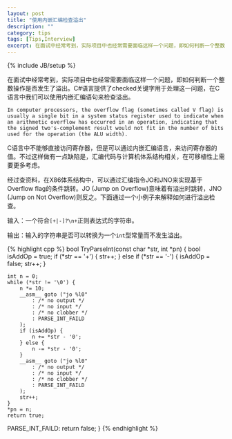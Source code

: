 ```yaml
---
layout: post
title: "使用内嵌汇编检查溢出"
description: ""
category: tips
tags: [Tips,Interview]
excerpt: 在面试中经常考到，实际项目中也经常需要面临这样一个问题，即如何判断一个整数操作是否发生了溢出。C#语言提供了checked关键字用于处理这一问题，在C语言中我们可以使用内嵌汇编语句来检查溢出。
---
```

{% include JB/setup %}

在面试中经常考到，实际项目中也经常需要面临这样一个问题，即如何判断一个整数操作是否发生了溢出。C#语言提供了checked关键字用于处理这一问题，在C语言中我们可以使用内嵌汇编语句来检查溢出。

    In computer processors, the overflow flag (sometimes called V flag) is usually a single bit in a system status register used to indicate when an arithmetic overflow has occurred in an operation, indicating that the signed two's-complement result would not fit in the number of bits used for the operation (the ALU width).

C语言中不能够直接访问寄存器，但是可以通过内嵌汇编语言，来访问寄存器的值。不过这样做有一点缺陷是，汇编代码与计算机体系结构相关，在可移植性上需要更多考虑。

经过查资料，在X86体系结构中，可以通过汇编指令JO和JNO来实现基于Overflow flag的条件跳转。JO (Jump on Overflow)意味着有溢出时跳转，JNO (Jump on Not Overflow)则反之。下面通过一个小例子来解释如何进行溢出检查。

输入：一个符合`[+|-]?\n+`正则表达式的字符串。

输出：输入的字符串是否可以转换为一个`int`型常量而不发生溢出。

{% highlight cpp %}
bool TryParseInt(const char *str, int *pn)
{
    bool isAddOp = true;
    if (*str == '+') {
        str++;
    } else if (*str == '-') {
        isAddOp = false;
        str++;
    }

    int n = 0;
    while (*str != '\0') {
        n *= 10;
        __asm__ goto ("jo %l0"
            : /* no output */
            : /* no input */
            : /* no clobber */
            : PARSE_INT_FAILD
        );
        if (isAddOp) {
            n += *str - '0';
        } else {
            n -= *str - '0';
        }
        __asm__ goto ("jo %l0"
            : /* no output */
            : /* no input */
            : /* no clobber */
            : PARSE_INT_FAILD
        );
        str++;
    }
    *pn = n;
    return true;

PARSE_INT_FAILD:
    return false;
}
{% endhighlight %}
